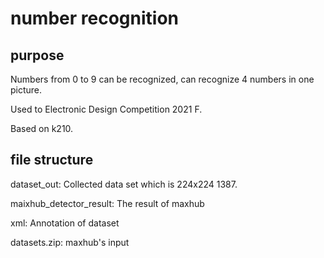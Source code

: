 # number recognition

## purpose

Numbers from 0 to 9 can be recognized, can recognize 4 numbers in one picture.

Used to Electronic Design Competition 2021 F.

Based on k210.



## file structure

dataset_out: Collected data set which is 224x224 1387.

maixhub_detector_result: The result of maxhub

xml: Annotation of dataset

datasets.zip: maxhub's input
